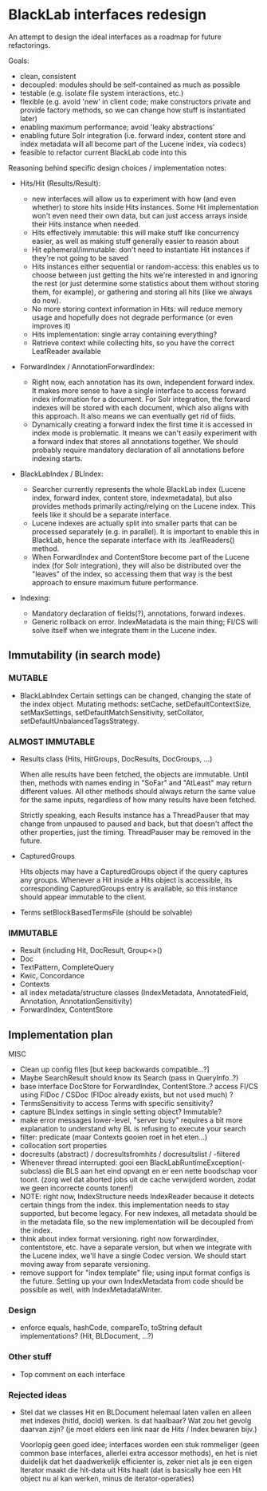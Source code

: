 # BlackLab interfaces redesign

An attempt to design the ideal interfaces as a roadmap for future refactorings.

Goals:

- clean, consistent
- decoupled: modules should be self-contained as much as possible
- testable (e.g. isolate file system interactions, etc.)
- flexible (e.g. avoid 'new' in client code; make constructors private and provide factory methods, so we can change how stuff is instantiated later)
- enabling maximum performance; avoid 'leaky abstractions'
- enabling future Solr integration (i.e. forward index, content store and index metadata will all become part of the Lucene index, via codecs)
- feasible to refactor current BlackLab code into this

Reasoning behind specific design choices / implementation notes:

- Hits/Hit (Results/Result):
    - new interfaces will allow us to experiment with how (and even whether) to store hits inside Hits instances. Some Hit implementation won't even need their own data, but can just access arrays inside their Hits instance when needed.
    - Hits effectively immutable: this will make stuff like concurrency easier, as well as making stuff generally easier to reason about
    - Hit ephemeral/immutable: don't need to instantiate Hit instances if they're not going to be saved
    - Hits instances either sequential or random-access: this enables us to choose between just getting the hits we're interested in and ignoring the rest (or just determine some statistics about them without storing them, for example), or gathering and storing all hits (like we always do now).
    - No more storing context information in Hits: will reduce memory usage and hopefully does not degrade performance (or even improves it)
    - Hits implementation: single array containing everything?
    - Retrieve context while collecting hits, so you have the correct LeafReader available


- ForwardIndex / AnnotationForwardIndex:
    - Right now, each annotation has its own, independent forward index. It makes more sense to have a single interface to access forward index information for a document. For Solr integration, the forward indexes will be stored with each document, which also aligns with this approach. It also means we can eventually get rid of fiids.
    - Dynamically creating a forward index the first time it is accessed in index mode is problematic. It means we can't easily experiment with a forward index that stores all annotations together. We should probably require mandatory declaration of all annotations before indexing starts.
    
- BlackLabIndex / BLIndex:
    - Searcher currently represents the whole BlackLab index (Lucene index, forward index, content store, indexmetadata), but also provides methods primarily acting/relying on the Lucene index. This feels like it should be a separate interface.
    - Lucene indexes are actually split into smaller parts that can be processed separately (e.g. in parallel). It is important to enable this in BlackLab, hence the separate interface with its .leafReaders() method.
    - When ForwardIndex and ContentStore become part of the Lucene index (for Solr integration), they will also be distributed over the "leaves" of the index, so accessing them that way is the best approach to ensure maximum future performance.

- Indexing:
    - Mandatory declaration of fields(?), annotations, forward indexes.
    - Generic rollback on error. IndexMetadata is the main thing; FI/CS will solve itself when we integrate them in the Lucene index.


## Immutability (in search mode) ##

### MUTABLE ###

- BlackLabIndex
  Certain settings can be changed, changing the state of the index object.
  Mutating methods:
  setCache, setDefaultContextSize, setMaxSettings, setDefaultMatchSensitivity, 
  setCollator, setDefaultUnbalancedTagsStrategy.

### ALMOST IMMUTABLE ###
- Results class (Hits, HitGroups, DocResults, DocGroups, ...)

  When alle results have been fetched, the objects are immutable.
  Until then, methods with names ending in "SoFar" and "AtLeast" may return different values.
  All other methods should always return the same value for the same inputs, regardless of how many results have been fetched.
  
  Strictly speaking, each Results instance has a ThreadPauser that may change from unpaused to paused and back,
  but that doesn't affect the other properties, just the timing. ThreadPauser may be removed in the future.

- CapturedGroups

  Hits objects may have a CapturedGroups object if the query captures any groups.
  Whenever a Hit inside a Hits object is accessible, its corresponding CapturedGroups entry is available,
  so this instance should appear immutable to the client.

- Terms
  setBlockBasedTermsFile (should be solvable)

### IMMUTABLE ###
- Result (including Hit, DocResult, Group<>()
- Doc
- TextPattern, CompleteQuery
- Kwic, Concordance
- Contexts
- all index metadata/structure classes (IndexMetadata, AnnotatedField, Annotation, AnnotationSensitivity)
- ForwardIndex, ContentStore



## Implementation plan ##


MISC
- Clean up config files [but keep backwards compatible...?]
- Maybe SearchResult should know its Search (pass in QueryInfo..?)
- base interface DocStore for ForwardIndex, ContentStore..?
  access FI/CS using FIDoc / CSDoc (FIDoc already exists, but not used much) ?
- TermsSensitivity to access Terms with specific sensitivity?
- capture BLIndex settings in single setting object? Immutable?
- make error messages lower-level, "server busy" requires a bit more explanation to understand why BL is refusing to execute your search
- filter: predicate (maar Contexts gooien roet in het eten...)
- collocation sort properties
- docresults (abstract) / docresultsfromhits / docresultslist / -filtered 
- Whenever thread interrupted: gooi een BlackLabRuntimeException(-subclass)
  die BLS aan het eind opvangt en er een nette boodschap voor toont.
  (zorg wel dat aborted jobs uit de cache verwijderd worden, zodat we geen incorrecte counts tonen!)
- NOTE: right now, IndexStructure needs IndexReader because it detects certain things from the index.
        this implementation needs to stay supported, but become legacy. For new indexes, all metadata
        should be in the metadata file, so the new implementation will be decoupled from the index.
- think about index format versioning. right now forwardindex, contentstore, etc. have a separate version,
  but when we integrate with the Lucene index, we'll have a single Codec version. We should start moving away from
  separate versioning.
- remove support for "index template" file; using input format configs is the future. Setting up your own IndexMetadata
  from code should be possible as well, with IndexMetadataWriter.


### Design ###

- enforce equals, hashCode, compareTo, toString default implementations? (Hit, BLDocument, ...?)

### Other stuff ###

- Top comment on each interface

### Rejected ideas ###

- Stel dat we classes Hit en BLDocument helemaal laten vallen en alleen met indexes (hitId, docId) werken. Is dat haalbaar?
  Wat zou het gevolg daarvan zijn? (je moet elders een link naar de Hits / Index bewaren bijv.)
  
  Voorlopig geen goed idee; interfaces worden een stuk rommeliger (geen common base interfaces, allerlei extra accessor methods),
  en het is niet duidelijk dat het daadwerkelijk efficienter is, zeker niet als je een eigen Iterator maakt die hit-data uit Hits haalt
  (dat is basically hoe een Hit object nu al kan werken, minus de iterator-operaties)


